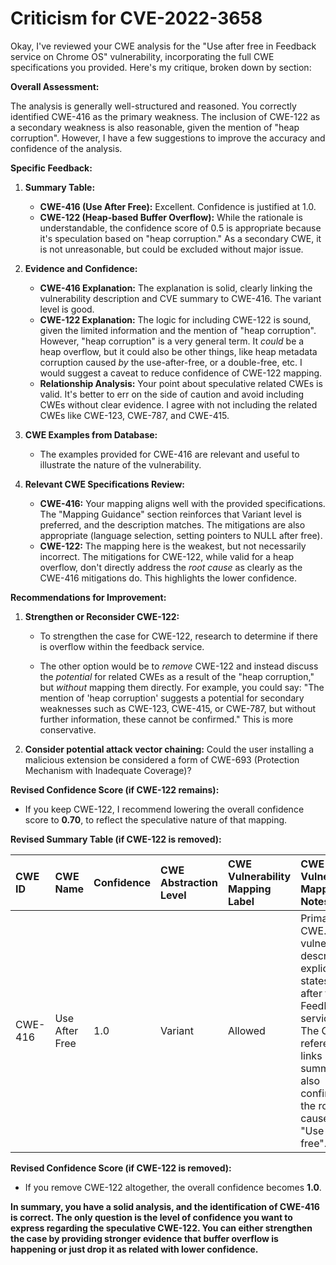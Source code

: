 # Criticism for CVE-2022-3658

Okay, I've reviewed your CWE analysis for the "Use after free in Feedback service on Chrome OS" vulnerability, incorporating the full CWE specifications you provided. Here's my critique, broken down by section:

**Overall Assessment:**

The analysis is generally well-structured and reasoned. You correctly identified CWE-416 as the primary weakness. The inclusion of CWE-122 as a secondary weakness is also reasonable, given the mention of "heap corruption". However, I have a few suggestions to improve the accuracy and confidence of the analysis.

**Specific Feedback:**

1.  **Summary Table:**

    *   **CWE-416 (Use After Free):** Excellent. Confidence is justified at 1.0.
    *   **CWE-122 (Heap-based Buffer Overflow):** While the rationale is understandable, the confidence score of 0.5 is appropriate because it's speculation based on "heap corruption." As a secondary CWE, it is not unreasonable, but could be excluded without major issue.

2.  **Evidence and Confidence:**

    *   **CWE-416 Explanation:** The explanation is solid, clearly linking the vulnerability description and CVE summary to CWE-416. The variant level is good.
    *   **CWE-122 Explanation:** The logic for including CWE-122 is sound, given the limited information and the mention of "heap corruption".  However, "heap corruption" is a very general term. It *could* be a heap overflow, but it could also be other things, like heap metadata corruption caused *by* the use-after-free, or a double-free, etc. I would suggest a caveat to reduce confidence of CWE-122 mapping.
    *   **Relationship Analysis:** Your point about speculative related CWEs is valid. It's better to err on the side of caution and avoid including CWEs without clear evidence. I agree with not including the related CWEs like CWE-123, CWE-787, and CWE-415.

3.  **CWE Examples from Database:**

    *   The examples provided for CWE-416 are relevant and useful to illustrate the nature of the vulnerability.

4.  **Relevant CWE Specifications Review:**

    *   **CWE-416:** Your mapping aligns well with the provided specifications. The "Mapping Guidance" section reinforces that Variant level is preferred, and the description matches.  The mitigations are also appropriate (language selection, setting pointers to NULL after free).
    *   **CWE-122:** The mapping here is the weakest, but not necessarily incorrect. The mitigations for CWE-122, while valid for a heap overflow, don't directly address the *root cause* as clearly as the CWE-416 mitigations do. This highlights the lower confidence.

**Recommendations for Improvement:**

1.  **Strengthen or Reconsider CWE-122:**

    *   To strengthen the case for CWE-122, research to determine if there is overflow within the feedback service.

    *   The other option would be to *remove* CWE-122 and instead discuss the *potential* for related CWEs as a result of the "heap corruption," but *without* mapping them directly. For example, you could say: "The mention of 'heap corruption' suggests a potential for secondary weaknesses such as CWE-123, CWE-415, or CWE-787, but without further information, these cannot be confirmed." This is more conservative.

2.  **Consider potential attack vector chaining:** Could the user installing a malicious extension be considered a form of CWE-693 (Protection Mechanism with Inadequate Coverage)?

**Revised Confidence Score (if CWE-122 remains):**

*   If you keep CWE-122, I recommend lowering the overall confidence score to **0.70**, to reflect the speculative nature of that mapping.

**Revised Summary Table (if CWE-122 is removed):**

| CWE ID  | CWE Name       | Confidence | CWE Abstraction Level | CWE Vulnerability Mapping Label | CWE-Vulnerability Mapping Notes                                                                                                                                |
| :------- | :------------- | :--------- | :-------------------- | :------------------------------ | :------------------------------------------------------------------------------------------------------------------------------------------------------------- |
| CWE-416 | Use After Free | 1.0        | Variant              | Allowed                       | Primary CWE. The vulnerability description explicitly states "Use after free in Feedback service". The CVE reference links summary also confirms that the root cause is "Use after free". |

**Revised Confidence Score (if CWE-122 is removed):**

*   If you remove CWE-122 altogether, the overall confidence becomes **1.0**.

**In summary, you have a solid analysis, and the identification of CWE-416 is correct. The only question is the level of confidence you want to express regarding the speculative CWE-122. You can either strengthen the case by providing stronger evidence that buffer overflow is happening or just drop it as related with lower confidence.**